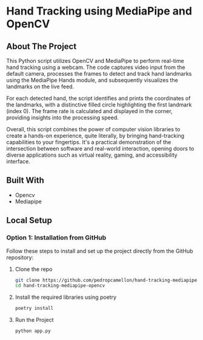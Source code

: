 # Hand Tracking using MediaPipe and OpenCV

## About The Project

This Python script utilizes OpenCV and MediaPipe to perform real-time hand tracking using a webcam. The code captures video input from the default camera, processes the frames to detect and track hand landmarks using the MediaPipe Hands module, and subsequently visualizes the landmarks on the live feed.

For each detected hand, the script identifies and prints the coordinates of the landmarks, with a distinctive filled circle highlighting the first landmark (index 0). The frame rate is calculated and displayed in the corner, providing insights into the processing speed.

Overall, this script combines the power of computer vision libraries to create a hands-on experience, quite literally, by bringing hand-tracking capabilities to your fingertips. It's a practical demonstration of the intersection between software and real-world interaction, opening doors to diverse applications such as virtual reality, gaming, and accessibility interface.

## Built With

- Opencv
- Mediapipe

## Local Setup

### Option 1: Installation from GitHub

Follow these steps to install and set up the project directly from the GitHub repository:

1. Clone the repo

   ```sh
   git clone https://github.com/pedropcamellon/hand-tracking-mediapipe-opencv.git
   cd hand-tracking-mediapipe-opencv
   ```

2. Install the required libraries using poetry

   ```sh
   poetry install
   ```

3. Run the Project

   ```sh
   python app.py
   ```
